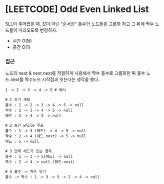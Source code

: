 # [LEETCODE] Odd Even Linked List

SLL이 주어졌을 때, 값이 아닌 "순서상" 홀수인 노드들을 그룹화 하고 그 뒤에 짝수 노드들이 따라오도록 변경하자.

- 시간 O(N)
- 공간 O(1)

### 접근

노드의 next & next.next를 적절하게 사용해서 짝수 홀수로 그룹화한 뒤 홀수 노드.next를 짝수노드 시작점과 잇는다는 생각을 했다.

```text
1 -> 2 -> 3 -> 4 -> 5 # 예시

# 1 초기 세팅
홀수 : 1 -> 2 -> 3 -> 4 -> 5 -> null
짝수 : 2 -> 3 -> 4 -> 5 -> null
헤드 : 3 -> 4 -> 5 -> null

# 2 중간 while 루프
홀수 : 1 -> 3 (헤드) -> 4 -> 5 -> null
짝수 : 2 -> 4 (헤드.next) -> 5 -> null
헤드 : 5 -> null

# 3 만약 헤드가 있는 경우.
홀수 : 1 -> 3 -> 5(헤드) -> null
짝수 : 2 -> 4 -> null (헤드.next)

# 4 홀수 -> 짝수 잇기
홀수 -> 짝수 : 1 -> 3 -> 5 -> 2 -> 4 -> null
```
